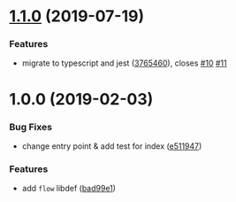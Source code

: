 # [1.1.0](https://github.com/qiwi/decorator-utils/compare/v1.0.0...v1.1.0) (2019-07-19)


### Features

* migrate to typescript and jest ([3765460](https://github.com/qiwi/decorator-utils/commit/3765460)), closes [#10](https://github.com/qiwi/decorator-utils/issues/10) [#11](https://github.com/qiwi/decorator-utils/issues/11)

# 1.0.0 (2019-02-03)


### Bug Fixes

* change entry point & add test for index ([e511947](https://github.com/qiwi/decorator-utils/commit/e511947))


### Features

* add `flow` libdef ([bad99e1](https://github.com/qiwi/decorator-utils/commit/bad99e1))
